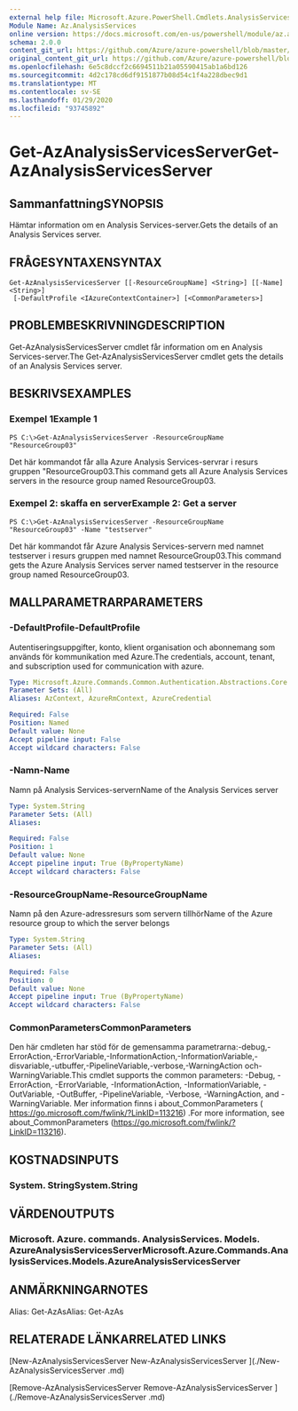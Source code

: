 ```yaml
---
external help file: Microsoft.Azure.PowerShell.Cmdlets.AnalysisServices.dll-Help.xml
Module Name: Az.AnalysisServices
online version: https://docs.microsoft.com/en-us/powershell/module/az.analysisservices/get-azanalysisservicesserver
schema: 2.0.0
content_git_url: https://github.com/Azure/azure-powershell/blob/master/src/AnalysisServices/AnalysisServices/help/Get-AzAnalysisServicesServer.md
original_content_git_url: https://github.com/Azure/azure-powershell/blob/master/src/AnalysisServices/AnalysisServices/help/Get-AzAnalysisServicesServer.md
ms.openlocfilehash: 6e5c8dccf2c6694511b21a05590415ab1a6bd126
ms.sourcegitcommit: 4d2c178cd6df9151877b08d54c1f4a228dbec9d1
ms.translationtype: MT
ms.contentlocale: sv-SE
ms.lasthandoff: 01/29/2020
ms.locfileid: "93745892"
---
```

# <span data-ttu-id="cbf39-101">Get-AzAnalysisServicesServer</span><span class="sxs-lookup"><span data-stu-id="cbf39-101">Get-AzAnalysisServicesServer</span></span>

## <span data-ttu-id="cbf39-102">Sammanfattning</span><span class="sxs-lookup"><span data-stu-id="cbf39-102">SYNOPSIS</span></span>
<span data-ttu-id="cbf39-103">Hämtar information om en Analysis Services-server.</span><span class="sxs-lookup"><span data-stu-id="cbf39-103">Gets the details of an Analysis Services server.</span></span>

## <span data-ttu-id="cbf39-104">FRÅGESYNTAXEN</span><span class="sxs-lookup"><span data-stu-id="cbf39-104">SYNTAX</span></span>

```
Get-AzAnalysisServicesServer [[-ResourceGroupName] <String>] [[-Name] <String>]
 [-DefaultProfile <IAzureContextContainer>] [<CommonParameters>]
```

## <span data-ttu-id="cbf39-105">PROBLEMBESKRIVNING</span><span class="sxs-lookup"><span data-stu-id="cbf39-105">DESCRIPTION</span></span>
<span data-ttu-id="cbf39-106">Get-AzAnalysisServicesServer cmdlet får information om en Analysis Services-server.</span><span class="sxs-lookup"><span data-stu-id="cbf39-106">The Get-AzAnalysisServicesServer cmdlet gets the details of an Analysis Services server.</span></span>

## <span data-ttu-id="cbf39-107">BESKRIVS</span><span class="sxs-lookup"><span data-stu-id="cbf39-107">EXAMPLES</span></span>

### <span data-ttu-id="cbf39-108">Exempel 1</span><span class="sxs-lookup"><span data-stu-id="cbf39-108">Example 1</span></span>
```
PS C:\>Get-AzAnalysisServicesServer -ResourceGroupName "ResourceGroup03"
```

<span data-ttu-id="cbf39-109">Det här kommandot får alla Azure Analysis Services-servrar i resurs gruppen "ResourceGroup03.</span><span class="sxs-lookup"><span data-stu-id="cbf39-109">This command gets all Azure Analysis Services servers in the resource group named ResourceGroup03.</span></span>

### <span data-ttu-id="cbf39-110">Exempel 2: skaffa en server</span><span class="sxs-lookup"><span data-stu-id="cbf39-110">Example 2: Get a server</span></span>
```
PS C:\>Get-AzAnalysisServicesServer -ResourceGroupName "ResourceGroup03" -Name "testserver"
```

<span data-ttu-id="cbf39-111">Det här kommandot får Azure Analysis Services-servern med namnet testserver i resurs gruppen med namnet ResourceGroup03.</span><span class="sxs-lookup"><span data-stu-id="cbf39-111">This command gets the Azure Analysis Services server named testserver in the resource group named ResourceGroup03.</span></span>

## <span data-ttu-id="cbf39-112">MALLPARAMETRAR</span><span class="sxs-lookup"><span data-stu-id="cbf39-112">PARAMETERS</span></span>

### <span data-ttu-id="cbf39-113">-DefaultProfile</span><span class="sxs-lookup"><span data-stu-id="cbf39-113">-DefaultProfile</span></span>
<span data-ttu-id="cbf39-114">Autentiseringsuppgifter, konto, klient organisation och abonnemang som används för kommunikation med Azure.</span><span class="sxs-lookup"><span data-stu-id="cbf39-114">The credentials, account, tenant, and subscription used for communication with azure.</span></span>

```yaml
Type: Microsoft.Azure.Commands.Common.Authentication.Abstractions.Core.IAzureContextContainer
Parameter Sets: (All)
Aliases: AzContext, AzureRmContext, AzureCredential

Required: False
Position: Named
Default value: None
Accept pipeline input: False
Accept wildcard characters: False
```

### <span data-ttu-id="cbf39-115">-Namn</span><span class="sxs-lookup"><span data-stu-id="cbf39-115">-Name</span></span>
<span data-ttu-id="cbf39-116">Namn på Analysis Services-servern</span><span class="sxs-lookup"><span data-stu-id="cbf39-116">Name of the Analysis Services server</span></span>

```yaml
Type: System.String
Parameter Sets: (All)
Aliases:

Required: False
Position: 1
Default value: None
Accept pipeline input: True (ByPropertyName)
Accept wildcard characters: False
```

### <span data-ttu-id="cbf39-117">-ResourceGroupName</span><span class="sxs-lookup"><span data-stu-id="cbf39-117">-ResourceGroupName</span></span>
<span data-ttu-id="cbf39-118">Namn på den Azure-adressresurs som servern tillhör</span><span class="sxs-lookup"><span data-stu-id="cbf39-118">Name of the Azure resource group to which the server belongs</span></span>

```yaml
Type: System.String
Parameter Sets: (All)
Aliases:

Required: False
Position: 0
Default value: None
Accept pipeline input: True (ByPropertyName)
Accept wildcard characters: False
```

### <span data-ttu-id="cbf39-119">CommonParameters</span><span class="sxs-lookup"><span data-stu-id="cbf39-119">CommonParameters</span></span>
<span data-ttu-id="cbf39-120">Den här cmdleten har stöd för de gemensamma parametrarna:-debug,-ErrorAction,-ErrorVariable,-InformationAction,-InformationVariable,-disvariable,-utbuffer,-PipelineVariable,-verbose,-WarningAction och-WarningVariable.</span><span class="sxs-lookup"><span data-stu-id="cbf39-120">This cmdlet supports the common parameters: -Debug, -ErrorAction, -ErrorVariable, -InformationAction, -InformationVariable, -OutVariable, -OutBuffer, -PipelineVariable, -Verbose, -WarningAction, and -WarningVariable.</span></span> <span data-ttu-id="cbf39-121">Mer information finns i about_CommonParameters ( https://go.microsoft.com/fwlink/?LinkID=113216) .</span><span class="sxs-lookup"><span data-stu-id="cbf39-121">For more information, see about_CommonParameters (https://go.microsoft.com/fwlink/?LinkID=113216).</span></span>

## <span data-ttu-id="cbf39-122">KOSTNADS</span><span class="sxs-lookup"><span data-stu-id="cbf39-122">INPUTS</span></span>

### <span data-ttu-id="cbf39-123">System. String</span><span class="sxs-lookup"><span data-stu-id="cbf39-123">System.String</span></span>

## <span data-ttu-id="cbf39-124">VÄRDEN</span><span class="sxs-lookup"><span data-stu-id="cbf39-124">OUTPUTS</span></span>

### <span data-ttu-id="cbf39-125">Microsoft. Azure. commands. AnalysisServices. Models. AzureAnalysisServicesServer</span><span class="sxs-lookup"><span data-stu-id="cbf39-125">Microsoft.Azure.Commands.AnalysisServices.Models.AzureAnalysisServicesServer</span></span>

## <span data-ttu-id="cbf39-126">ANMÄRKNINGAR</span><span class="sxs-lookup"><span data-stu-id="cbf39-126">NOTES</span></span>
<span data-ttu-id="cbf39-127">Alias: Get-AzAs</span><span class="sxs-lookup"><span data-stu-id="cbf39-127">Alias: Get-AzAs</span></span>

## <span data-ttu-id="cbf39-128">RELATERADE LÄNKAR</span><span class="sxs-lookup"><span data-stu-id="cbf39-128">RELATED LINKS</span></span>

[<span data-ttu-id="cbf39-129">New-AzAnalysisServicesServer </span><span class="sxs-lookup"><span data-stu-id="cbf39-129">New-AzAnalysisServicesServer </span></span>](./New-AzAnalysisServicesServer .md)

[<span data-ttu-id="cbf39-130">Remove-AzAnalysisServicesServer </span><span class="sxs-lookup"><span data-stu-id="cbf39-130">Remove-AzAnalysisServicesServer </span></span>](./Remove-AzAnalysisServicesServer .md)

